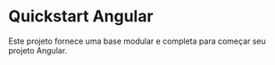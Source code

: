 # Quickstart Angular

Este projeto fornece uma base modular e completa para começar seu projeto Angular.
